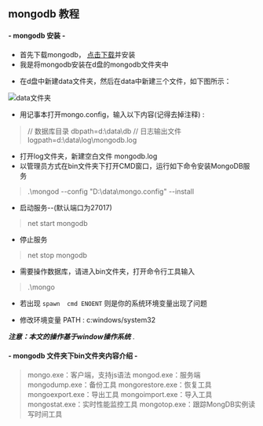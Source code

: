 ## mongodb 教程

#### - mongodb 安装 -
* 首先下载mongodb， [点击下载](https://www.mongodb.com/download-center#atlas)并安装
* 我是将mongodb安装在d盘的mongodb文件夹中
- 在d盘中新建data文件夹，然后在data中新建三个文件，如下图所示：

![data文件夹](http://upload-images.jianshu.io/upload_images/7932253-465d2d07a9623721.png?imageMogr2/auto-orient/strip%7CimageView2/2/w/1240)
- 用记事本打开mongo.config，输入以下内容(记得去掉注释) :

>// 数据库目录 
>dbpath=d:\data\db
// 日志输出文件
 logpath=d:\data\log\mongodb.log

- 打开log文件夹，新建空白文件 mongodb.log
- 以管理员方式在bin文件夹下打开CMD窗口，运行如下命令安装MongoDB服务
> .\mongod --config "D:\data\mongo.config" --install
- 启动服务--(默认端口为27017)
> net start mongodb
- 停止服务
> net stop mongodb
- 需要操作数据库，请进入bin文件夹，打开命令行工具输入
> .\mongo

- 若出现 `spawn  cmd ENOENT` 则是你的系统环境变量出现了问题

- 修改环境变量 PATH : c:windows/system32

***注意：本文的操作基于window操作系统***
.
#### - mongodb 文件夹下bin文件夹内容介绍 -
>mongo.exe：客户端，支持js语法
mongod.exe：服务端
mongodump.exe：备份工具
mongorestore.exe：恢复工具
mongoexport.exe：导出工具
mongoimport.exe：导入工具
mongostat.exe：实时性能监控工具
mongotop.exe：跟踪MongDB实例读写时间工具
